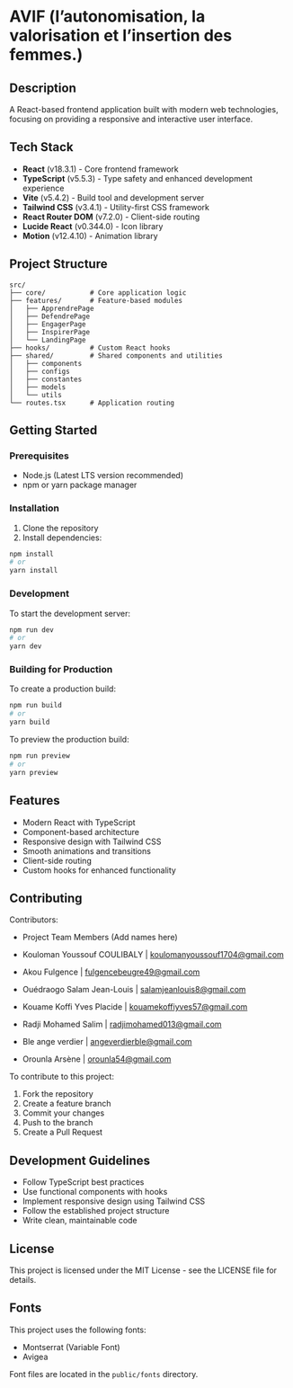 # AVIF (l’autonomisation, la valorisation et l’insertion des femmes.)

## Description

A React-based frontend application built with modern web technologies, focusing on providing a responsive and interactive user interface.

## Tech Stack

- **React** (v18.3.1) - Core frontend framework
- **TypeScript** (v5.5.3) - Type safety and enhanced development experience
- **Vite** (v5.4.2) - Build tool and development server
- **Tailwind CSS** (v3.4.1) - Utility-first CSS framework
- **React Router DOM** (v7.2.0) - Client-side routing
- **Lucide React** (v0.344.0) - Icon library
- **Motion** (v12.4.10) - Animation library

## Project Structure

```
src/
├── core/           # Core application logic
├── features/       # Feature-based modules
│   ├── ApprendrePage
│   ├── DefendrePage
│   ├── EngagerPage
│   ├── InspirerPage
│   └── LandingPage
├── hooks/          # Custom React hooks
├── shared/         # Shared components and utilities
│   ├── components
│   ├── configs
│   ├── constantes
│   ├── models
│   └── utils
└── routes.tsx      # Application routing
```

## Getting Started

### Prerequisites

- Node.js (Latest LTS version recommended)
- npm or yarn package manager

### Installation

1. Clone the repository
2. Install dependencies:

```bash
npm install
# or
yarn install
```

### Development

To start the development server:

```bash
npm run dev
# or
yarn dev
```

### Building for Production

To create a production build:

```bash
npm run build
# or
yarn build
```

To preview the production build:

```bash
npm run preview
# or
yarn preview
```

## Features

- Modern React with TypeScript
- Component-based architecture
- Responsive design with Tailwind CSS
- Smooth animations and transitions
- Client-side routing
- Custom hooks for enhanced functionality

## Contributing

Contributors:

- Project Team Members (Add names here)

- Kouloman Youssouf COULIBALY | koulomanyoussouf1704@gmail.com
- Akou Fulgence | fulgencebeugre49@gmail.com
- Ouédraogo Salam Jean-Louis | salamjeanlouis8@gmail.com
- Kouame Koffi Yves Placide | kouamekoffiyves57@gmail.com
- Radji Mohamed Salim | radjimohamed013@gmail.com
- Ble ange verdier | angeverdierble@gmail.com
- Orounla Arsène | orounla54@gmail.com

To contribute to this project:

1. Fork the repository
2. Create a feature branch
3. Commit your changes
4. Push to the branch
5. Create a Pull Request

## Development Guidelines

- Follow TypeScript best practices
- Use functional components with hooks
- Implement responsive design using Tailwind CSS
- Follow the established project structure
- Write clean, maintainable code

## License

This project is licensed under the MIT License - see the LICENSE file for details.

## Fonts

This project uses the following fonts:

- Montserrat (Variable Font)
- Avigea

Font files are located in the `public/fonts` directory.
